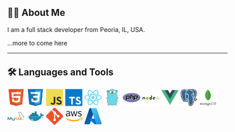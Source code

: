 ## :man_technologist: About Me

I am a full stack developer from Peoria, IL, USA.

...more to come here

___
## :hammer_and_wrench: Languages and Tools
<div>
  <img src="https://github.com/devicons/devicon/blob/master/icons/html5/html5-original.svg" title="HTML5" width="40" height="40" />
  <img src="https://github.com/devicons/devicon/blob/master/icons/css3/css3-original.svg" title="CSS3" width='40' height='40' />
  <img src='https://github.com/devicons/devicon/blob/master/icons/javascript/javascript-original.svg' title='JavaScript' width='40' height='40' />
  <img src='https://github.com/devicons/devicon/blob/master/icons/typescript/typescript-original.svg' title='TypeScript' width='40' height='40' />
  <img src='https://github.com/devicons/devicon/blob/master/icons/react/react-original.svg' title='React' width='40' height='40' />
  <img src='https://github.com/devicons/devicon/blob/master/icons/go/go-original.svg' title='Go' width='40' height='40' />
  <img src='https://github.com/devicons/devicon/blob/master/icons/php/php-original.svg' title='PHP' width='40' height='40' />
  <img src='https://github.com/devicons/devicon/blob/master/icons/nodejs/nodejs-original-wordmark.svg' title='NodeJS' width='40' height='40' />
  <img src='https://github.com/devicons/devicon/blob/master/icons/vuejs/vuejs-original.svg' title='Vue' width='40' height='40' />
  <img src='https://github.com/devicons/devicon/blob/master/icons/postgresql/postgresql-original.svg' title='PostgreSQL' width='40' height='40' />
  <img src='https://github.com/devicons/devicon/blob/master/icons/mongodb/mongodb-original-wordmark.svg' title='MongoDB' width='40' height='40' />
  <img src='https://github.com/devicons/devicon/blob/master/icons/mysql/mysql-original-wordmark.svg' title='MySQL' height='40' width='40' />
  <img src='https://github.com/devicons/devicon/blob/master/icons/docker/docker-original.svg' title='Docker' width='40' height='40' />
  <img src='https://github.com/devicons/devicon/blob/master/icons/git/git-original.svg' title='Git' width='40' height='40' />
  <img src='https://github.com/devicons/devicon/blob/master/icons/amazonwebservices/amazonwebservices-original-wordmark.svg' title='AWS' height='40' width='40' />
  <img src='https://github.com/devicons/devicon/blob/master/icons/azure/azure-original.svg' title='Azure' width='40' height='40' />
</div>
